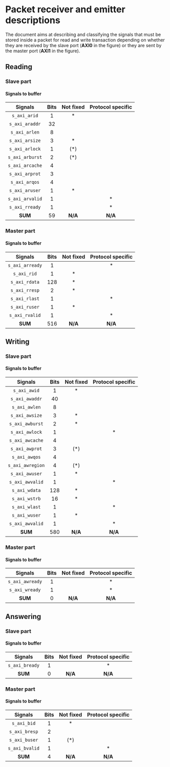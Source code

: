# Packet receiver and emitter descriptions

The document aims at describing and classifying the signals that must be stored inside a packet for read and write transaction depending on whether they are received by the slave port (**AXI0** in the figure) or they are sent by the master port (**AXI1** in the figure).

## Reading

### Slave part

#### Signals to buffer

|           Signals | Bits | Not fixed |  Protocol specific  |
|:-----------------:|:----:|:---------:|:-------------------:|
|```s_axi_arid```   |    1 |         * |                     |
|```s_axi_araddr``` |   32 |           |                     |
|```s_axi_arlen```  |    8 |           |                     |
|```s_axi_arsize``` |    3 |         * |                     |
|```s_axi_arlock``` |    1 |       (*) |                     |
|```s_axi_arburst```|    2 |       (*) |                     |
|```s_axi_arcache```|    4 |           |                     |
|```s_axi_arprot``` |    3 |           |                     |
|```s_axi_arqos```  |    4 |           |                     |
|```s_axi_aruser``` |    1 |         * |                     |
|```s_axi_arvalid```|    1 |           |                   * |
|```s_axi_rready``` |    1 |           |                   * |
|           **SUM** |   59 |   **N/A** |             **N/A** |

### Master part

#### Signals to buffer

|           Signals | Bits | Not fixed |  Protocol specific  |
|:-----------------:|:----:|:---------:|:-------------------:|
|```s_axi_arready```|    1 |           |                   * |
|```s_axi_rid```    |    1 |         * |                     |
|```s_axi_rdata```  |  128 |         * |                     |
|```s_axi_rresp```  |    2 |         * |                     |
|```s_axi_rlast```  |    1 |           |                   * |
|```s_axi_ruser```  |    1 |         * |                     |
|```s_axi_rvalid``` |    1 |           |                   * |
|           **SUM** |  516 |   **N/A** |             **N/A** |

## Writing

### Slave part

#### Signals to buffer

|           Signals | Bits | Not fixed |  Protocol specific  |
|:-----------------:|:----:|:---------:|:-------------------:|
|```s_axi_awid```   |    1 |         * |                     |
|```s_axi_awaddr``` |   40 |           |                     |
|```s_axi_awlen```  |    8 |           |                     |
|```s_axi_awsize``` |    3 |         * |                     |
|```s_axi_awburst```|    2 |         * |                     |
|```s_axi_awlock``` |    1 |           |                   * |
|```s_axi_awcache```|    4 |           |                     |
|```s_axi_awprot``` |    3 |       (*) |                     |
|```s_axi_awqos```  |    4 |           |                     |
|```s_axi_awregion```|    4 |      (*)  |                     |
|```s_axi_awuser``` |    1 |         * |                     |
|```s_axi_awvalid```|    1 |           |                   * |
|```s_axi_wdata```  |  128 |         * |                     |
|```s_axi_wstrb```  |   16 |         * |                     |
|```s_axi_wlast```  |    1 |           |                   * |
|```s_axi_wuser```  |    1 |         * |                     |
|```s_axi_awvalid```|    1 |           |                   * |
|           **SUM** |  580 |   **N/A** |             **N/A** |

### Master part

#### Signals to buffer

|           Signals | Bits | Not fixed |  Protocol specific  |
|:-----------------:|:----:|:---------:|:-------------------:|
|```s_axi_awready```|    1 |           |                   * |
|```s_axi_wready``` |    1 |           |                   * |
|           **SUM** |    0 |   **N/A** |             **N/A** |

## Answering

### Slave part

#### Signals to buffer

|           Signals | Bits | Not fixed |  Protocol specific  |
|:-----------------:|:----:|:---------:|:-------------------:|
|```s_axi_bready``` |    1 |           |                   * |
|           **SUM** |    0 |   **N/A** |             **N/A** |

### Master part

#### Signals to buffer

|           Signals | Bits | Not fixed |  Protocol specific  |
|:-----------------:|:----:|:---------:|:-------------------:|
|```s_axi_bid```    |    1 |         * |                     |
|```s_axi_bresp```  |    2 |           |                     |
|```s_axi_buser```  |    1 |       (*) |                     |
|```s_axi_bvalid``` |    1 |           |                   * |
|           **SUM** |    4 |   **N/A** |             **N/A** |
